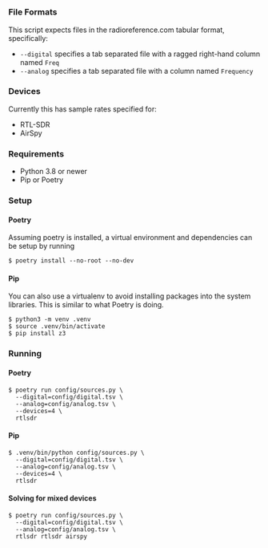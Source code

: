 #

### File Formats

This script expects files in the radioreference.com tabular format,
specifically:

* `--digital` specifies a tab separated file with a ragged right-hand column named `Freq`
* `--analog` specifies a tab separated file with a column named `Frequency`

### Devices

Currently this has sample rates specified for:

* RTL-SDR
* AirSpy

### Requirements

* Python 3.8 or newer
* Pip or Poetry

### Setup

#### Poetry

Assuming poetry is installed, a virtual environment and dependencies
can be setup by running

```console
$ poetry install --no-root --no-dev
```

#### Pip

You can also use a virtualenv to avoid installing packages
into the system libraries. This is similar to what Poetry is doing.

```console
$ python3 -m venv .venv
$ source .venv/bin/activate
$ pip install z3
```

### Running

#### Poetry

```console
$ poetry run config/sources.py \
  --digital=config/digital.tsv \
  --analog=config/analog.tsv \
  --devices=4 \
  rtlsdr
```

#### Pip

```console
$ .venv/bin/python config/sources.py \
  --digital=config/digital.tsv \
  --analog=config/analog.tsv \
  --devices=4 \
  rtlsdr
```

#### Solving for mixed devices

```console
$ poetry run config/sources.py \
  --digital=config/digital.tsv \
  --analog=config/analog.tsv \
  rtlsdr rtlsdr airspy
```
